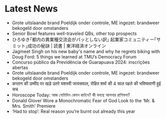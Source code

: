 # Latest News
-  Grote uitslaande brand Poeldijk onder controle, ME ingezet: brandweer bekogeld door omstanders
-  Senior Bowl features well-traveled QBs, other top prospects
-  ひろゆき｢都内の異業種交流会がパッとしない訳｣ 起業家コミュニティー｢サミット｣成功の秘訣 | 読書 | 東洋経済オンライン
-  Jagmeet Singh on his new baby's name and why he regrets biking with Doug Ford: 5 things we learned at TMU’s Democracy Forum
-  Concurso público da Previdência de Guarapuava 2024: inscrições abertas
-  Grote uitslaande brand Poeldijk onder controle, ME ingezet: brandweer bekogeld door omstanders
-  कप्तान की उम्मीद पर खड़े उतरे यशस्वी जायसवाल, रोहित शर्मा की 4 साल पहले की भविष्यवाणी हुई सच
-  Horoscope Today: আজ গোটাদিন কেমন কাটবে? কী বলছে আপনার রাশিফল?
-  Donald Glover Wore a Monochromatic Fear of God Look to the ‘Mr. & Mrs. Smith’ Premiere
-  ‘Had to stop’: Real reason you’re burnt out already this year
